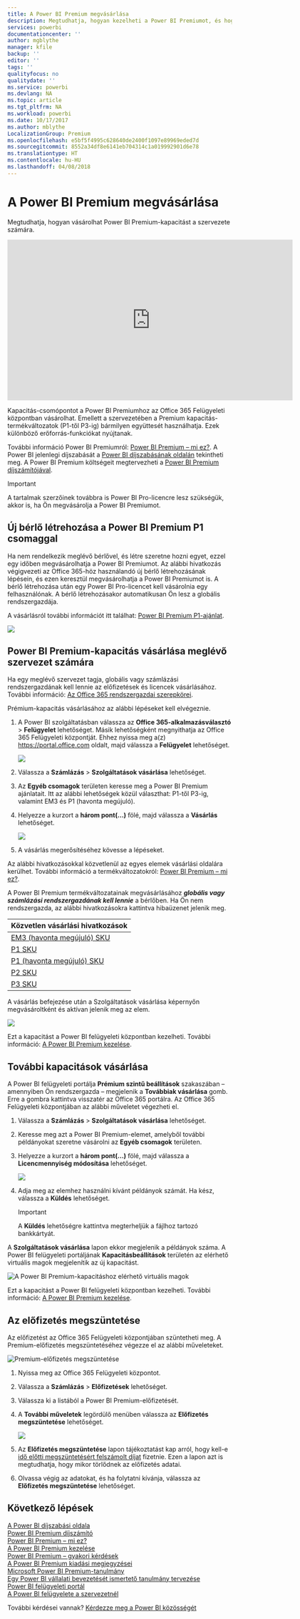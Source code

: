 ```yaml
---
title: A Power BI Premium megvásárlása
description: Megtudhatja, hogyan kezelheti a Power BI Premiumot, és hogyan engedélyezheti a tartalmakhoz való hozzáférést a teljes szervezet számára.
services: powerbi
documentationcenter: ''
author: mgblythe
manager: kfile
backup: ''
editor: ''
tags: ''
qualityfocus: no
qualitydate: ''
ms.service: powerbi
ms.devlang: NA
ms.topic: article
ms.tgt_pltfrm: NA
ms.workload: powerbi
ms.date: 10/17/2017
ms.author: mblythe
LocalizationGroup: Premium
ms.openlocfilehash: e5bf5f4995c628640de2400f1097e89969eded7d
ms.sourcegitcommit: 8552a34df8e6141eb704314c1a019992901d6e78
ms.translationtype: HT
ms.contentlocale: hu-HU
ms.lasthandoff: 04/08/2018
---
```

# <a name="how-to-purchase-power-bi-premium"></a>A Power BI Premium megvásárlása
Megtudhatja, hogyan vásárolhat Power BI Premium-kapacitást a szervezete számára.

<iframe width="640" height="360" src="https://www.youtube.com/embed/NkvYs5Qp4iA?rel=0&amp;showinfo=0" frameborder="0" allowfullscreen></iframe>

Kapacitás-csomópontot a Power BI Premiumhoz az Office 365 Felügyeleti központban vásárolhat. Emellett a szervezetében a Premium kapacitás-termékváltozatok (P1-től P3-ig) bármilyen együttesét használhatja. Ezek különböző erőforrás-funkciókat nyújtanak.

További információ Power BI Premiumról: [Power BI Premium – mi ez?](service-premium.md). A Power BI jelenlegi díjszabását a [Power BI díjszabásának oldalán](https://powerbi.microsoft.com/pricing/) tekintheti meg. A Power BI Premium költségeit megtervezheti a [Power BI Premium díjszámítójával](https://powerbi.microsoft.com/calculator/).

> [!IMPORTANT]
> A tartalmak szerzőinek továbbra is Power BI Pro-licencre lesz szükségük, akkor is, ha Ön megvásárolja a Power BI Premiumot.
> 
> 

## <a name="create-a-new-tenant-with-power-bi-premium-p1"></a>Új bérlő létrehozása a Power BI Premium P1 csomaggal
Ha nem rendelkezik meglévő bérlővel, és létre szeretne hozni egyet, ezzel egy időben megvásárolhatja a Power BI Premiumot. Az alábbi hivatkozás végigvezeti az Office 365-höz használandó új bérlő létrehozásának lépésein, és ezen keresztül megvásárolhatja a Power BI Premiumot is. A bérlő létrehozása után egy Power BI Pro-licencet kell vásárolnia egy felhasználónak. A bérlő létrehozásakor automatikusan Ön lesz a globális rendszergazdája.

A vásárlásról további információt itt találhat: [Power BI Premium P1-ajánlat](https://signup.microsoft.com/Signup?OfferId=b3ec5615-cc11-48de-967d-8d79f7cb0af1).

![](media/service-admin-premium-purchase/premium-purchase-with-tenant.png)

## <a name="purchase-a-power-bi-premium-capacity-for-an-existing-organization"></a>Power BI Premium-kapacitás vásárlása meglévő szervezet számára
Ha egy meglévő szervezet tagja, globális vagy számlázási rendszergazdának kell lennie az előfizetések és licencek vásárlásához. További információ: [Az Office 365 rendszergazdai szerepkörei](https://support.office.com/article/About-Office-365-admin-roles-da585eea-f576-4f55-a1e0-87090b6aaa9d).

Prémium-kapacitás vásárlásához az alábbi lépéseket kell elvégeznie.

1. A Power BI szolgáltatásban válassza az **Office 365-alkalmazásválasztó** > **Felügyelet** lehetőséget. Másik lehetőségként megnyithatja az Office 365 Felügyeleti központját. Ehhez nyissa meg a(z) https://portal.office.com oldalt, majd válassza a **Felügyelet** lehetőséget.
   
    ![](media/service-admin-premium-purchase/o365-app-picker.png)
2. Válassza a **Számlázás** > **Szolgáltatások vásárlása** lehetőséget.
3. Az **Egyéb csomagok** területen keresse meg a Power BI Premium ajánlatait. Itt az alábbi lehetőségek közül választhat: P1-től P3-ig, valamint EM3 és P1 (havonta megújuló).
4. Helyezze a kurzort a **három pont(…)**  fölé, majd válassza a **Vásárlás** lehetőséget.
   
    ![](media/service-admin-premium-purchase/premium-purchase.png)
5. A vásárlás megerősítéséhez kövesse a lépéseket.

Az alábbi hivatkozásokkal közvetlenül az egyes elemek vásárlási oldalára kerülhet. További információ a termékváltozatokról: [Power BI Premium – mi ez?](service-premium.md#premiumskus).

A Power BI Premium termékváltozatainak megvásárlásához ***globális vagy számlázási rendszergazdának kell lennie*** a bérlőben. Ha Ön nem rendszergazda, az alábbi hivatkozásokra kattintva hibaüzenet jelenik meg.

| Közvetlen vásárlási hivatkozások |
| --- |
| [EM3 (havonta megújuló) SKU](https://portal.office.com/commerce/completeorder.aspx?OfferId=4004702D-749C-4F74-BF47-3048F1833780&adminportal=1) |
| [P1 SKU](https://portal.office.com/commerce/completeorder.aspx?OfferId=b3ec5615-cc11-48de-967d-8d79f7cb0af1&adminportal=1) |
| [P1 (havonta megújuló) SKU](https://portal.office.com/commerce/completeorder.aspx?OfferId=E4C8EDD3-74A1-4D42-A738-C647972FBE81&adminportal=1) |
| [P2 SKU](https://portal.office.com/commerce/completeorder.aspx?OfferId=062F2AA7-B4BC-4B0E-980F-2072102D8605&adminportal=1) |
| [P3 SKU](https://portal.office.com/commerce/completeorder.aspx?OfferId=40c7d673-375c-42a1-84ca-f993a524fed0&adminportal=1) |

A vásárlás befejezése után a Szolgáltatások vásárlása képernyőn megvásároltként és aktívan jelenik meg az elem.

![](media/service-admin-premium-purchase/premium-purchased.png)

Ezt a kapacitást a Power BI felügyeleti központban kezelheti. További információ: [A Power BI Premium kezelése](service-admin-premium-manage.md).

## <a name="purchase-more-capacities"></a>További kapacitások vásárlása
A Power BI felügyeleti portálja **Prémium szintű beállítások** szakaszában – amennyiben Ön rendszergazda – megjelenik a **Továbbiak vásárlása** gomb. Erre a gombra kattintva visszatér az Office 365 portálra. Az Office 365 Felügyeleti központjában az alábbi műveletet végezheti el.

1. Válassza a **Számlázás** > **Szolgáltatások vásárlása** lehetőséget.
2. Keresse meg azt a Power BI Premium-elemet, amelyből további példányokat szeretne vásárolni az **Egyéb csomagok** területen.
3. Helyezze a kurzort a **három pont(…)**  fölé, majd válassza a **Licencmennyiség módosítása** lehetőséget.
   
    ![](media/service-admin-premium-purchase/premium-purchase-more.png)
4. Adja meg az elemhez használni kívánt példányok számát. Ha kész, válassza a **Küldés** lehetőséget.
   
   > [!IMPORTANT]
   > A **Küldés** lehetőségre kattintva megterheljük a fájlhoz tartozó bankkártyát.
   > 
   > 

A **Szolgáltatások vásárlása** lapon ekkor megjelenik a példányok száma. A Power BI felügyeleti portáljának **Kapacitásbeállítások** területén az elérhető virtuális magok megjelenítik az új kapacitást.

![A Power BI Premium-kapacitáshoz elérhető virtuális magok](media/service-admin-premium-purchase/premium-capacities.png)

Ezt a kapacitást a Power BI felügyeleti központban kezelheti. További információ: [A Power BI Premium kezelése](service-admin-premium-manage.md).

## <a name="cancel-your-subscription"></a>Az előfizetés megszüntetése
Az előfizetést az Office 365 Felügyeleti központjában szüntetheti meg. A Premium-előfizetés megszüntetéséhez végezze el az alábbi műveleteket.

![](media/service-admin-premium-purchase/premium-cancel-subscription.png "Premium-előfizetés megszüntetése")

1. Nyissa meg az Office 365 Felügyeleti központot.
2. Válassza a **Számlázás** > **Előfizetések** lehetőséget.
3. Válassza ki a listából a Power BI Premium-előfizetését.
4. A **További műveletek** legördülő menüben válassza az **Előfizetés megszüntetése** lehetőséget.
   
    ![](media/service-admin-premium-purchase/o365-more-actions.png)
5. Az **Előfizetés megszüntetése** lapon tájékoztatást kap arról, hogy kell-e [idő előtti megszüntetésért felszámolt díjat](https://support.office.com/article/early-termination-fees-6487d4de-401a-466f-8bc3-c0beb5cc40d3) fizetnie. Ezen a lapon azt is megtudhatja, hogy mikor törlődnek az előfizetés adatai.
6. Olvassa végig az adatokat, és ha folytatni kívánja, válassza az **Előfizetés megszüntetése** lehetőséget.

## <a name="next-steps"></a>Következő lépések
[A Power BI díjszabási oldala](https://powerbi.microsoft.com/pricing/)  
[Power BI Premium díjszámító](https://powerbi.microsoft.com/calculator/)  
[Power BI Premium – mi ez?](service-premium.md)  
[A Power BI Premium kezelése](service-admin-premium-manage.md)  
[Power BI Premium – gyakori kérdések](service-premium-faq.md)  
[A Power BI Premium kiadási megjegyzései](service-premium-release-notes.md)  
[Microsoft Power BI Premium-tanulmány](https://aka.ms/pbipremiumwhitepaper)  
[Egy Power BI vállalati bevezetését ismertető tanulmány tervezése](https://aka.ms/pbienterprisedeploy)  
[Power BI felügyeleti portál](service-admin-portal.md)  
[A Power BI felügyelete a szervezetnél](service-admin-administering-power-bi-in-your-organization.md)  

További kérdései vannak? [Kérdezze meg a Power BI közösségét](http://community.powerbi.com/)

